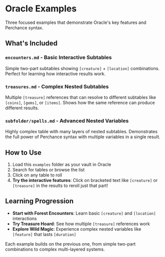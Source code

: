 # Oracle Examples

Three focused examples that demonstrate Oracle's key features and Perchance syntax.

## What's Included

### `encounters.md` - Basic Interactive Subtables

Simple two-part subtables showing `[creature]` + `[location]` combinations. Perfect for learning how interactive results work.

### `treasures.md` - Complex Nested Subtables

Multiple `[treasure]` references that can resolve to different subtables like `[coins]`, `[gems]`, or `[items]`. Shows how the same reference can produce different results.

### `subfolder/spells.md` - Advanced Nested Variables

Highly complex table with many layers of nested subtables. Demonstrates the full power of Perchance syntax with multiple variables in a single result.

## How to Use

1. Load this `examples` folder as your vault in Oracle
2. Search for tables or browse the list
3. Click on any table to roll
4. **Try the interactive features**: Click on bracketed text like `[creature]` or `[treasure]` in the results to reroll just that part!

## Learning Progression

- **Start with Forest Encounters**: Learn basic `[creature]` and `[location]` interactions
- **Try Treasure Hoard**: See how multiple `[treasure]` references work
- **Explore Wild Magic**: Experience complex nested variables like `[feature]` that lasts `[duration]`

Each example builds on the previous one, from simple two-part combinations to complex multi-layered systems.
